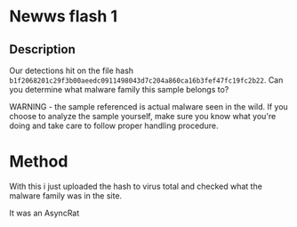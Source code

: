# Newws flash 1

## Description

Our detections hit on the file hash `b1f2068201c29f3b00aeedc0911498043d7c204a860ca16b3fef47fc19fc2b22`. Can you determine what malware family this sample belongs to?

WARNING - the sample referenced is actual malware seen in the wild. If you choose to analyze the sample yourself, make sure you know what you're doing and take care to follow proper handling procedure.

# Method

With this i just uploaded the hash to virus total and checked what the malware family was in the site.

It was an AsyncRat


